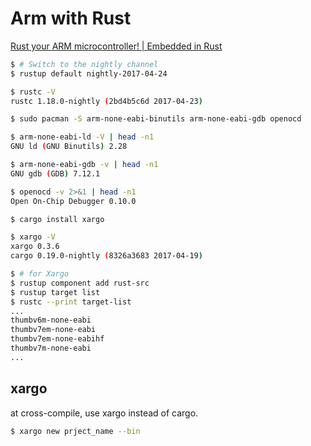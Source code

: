 Arm with Rust
====

[Rust your ARM microcontroller! | Embedded in Rust](http://blog.japaric.io/quickstart/)


```sh
$ # Switch to the nightly channel
$ rustup default nightly-2017-04-24

$ rustc -V
rustc 1.18.0-nightly (2bd4b5c6d 2017-04-23)

$ sudo pacman -S arm-none-eabi-binutils arm-none-eabi-gdb openocd

$ arm-none-eabi-ld -V | head -n1
GNU ld (GNU Binutils) 2.28

$ arm-none-eabi-gdb -v | head -n1
GNU gdb (GDB) 7.12.1

$ openocd -v 2>&1 | head -n1
Open On-Chip Debugger 0.10.0

$ cargo install xargo

$ xargo -V
xargo 0.3.6
cargo 0.19.0-nightly (8326a3683 2017-04-19)

$ # for Xargo
$ rustup component add rust-src
$ rustup target list
$ rustc --print target-list
...
thumbv6m-none-eabi
thumbv7em-none-eabi
thumbv7em-none-eabihf
thumbv7m-none-eabi
...
```


## xargo

at cross-compile, use xargo instead of cargo.

```sh
$ xargo new prject_name --bin
```



